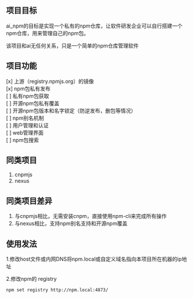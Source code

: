 项目目标
--------
ai_npm的目标是实现一个私有的npm仓库，让软件研发企业可以自行搭建一个npm仓库，用来管理自己的npm包。

该项目和ai无任何关系，只是一个简单的npm仓库管理软件

项目功能
---------
[x] 上游（registry.npmjs.org）的镜像     
[x] npm包私有发布    
[ ] 私有npm包获取      
[ ] 开源npm包私有覆盖   
[ ] 开源npm包版本和名字锁定（防逆发布，删包等情况）   
[ ] npm别名机制     
[ ] 用户管理和认证  
[ ] web管理界面     
[ ] npm包搜索

同类项目
--------
1. cnpmjs 
2. nexus

同类项目差异
-----------
1. 与cnpmjs相比，无需安装cnpm，直接使用npm-cli来完成所有操作
2. 与nexus相比，支持npm别名支持和开源npm覆盖

使用发法
------------

1.修改host文件或内网DNS将npm.local或自定义域名指向本项目所在机器的ip地址

2.修改npm的 registry 

    npm set registry http://npm.local:4873/